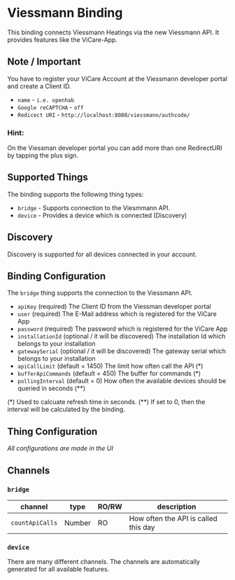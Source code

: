 # Viessmann Binding

This binding connects Viessmann Heatings via the new Viessmann API.
It provides features like the ViCare-App.

## Note / Important

You have to register your ViCare Account at the Viessmann developer portal and create a Client ID.

* `name` - `i.e. openhab`
* `Google reCAPTCHA` - `off`
* `Redicect URI` - `http://localhost:8080/viessmann/authcode/`

### Hint: 

On the Viessman developer portal you can add more than one RedirectURI by tapping the plus sign.

## Supported Things

The binding supports the following thing types:

* `bridge` - Supports connection to the Viesmmann API.
* `device` - Provides a device which is connected (Discovery)

## Discovery

Discovery is supported for all devices connected in your account.

## Binding Configuration

The `bridge` thing supports the connection to the Viessmann API.

* `apiKey` (required) The Client ID from the Viessman developer portal 
* `user` (required) The E-Mail address which is registered for the ViCare App
* `password` (required) The password which is registered for the ViCare App
* `installationId` (optional / it will be discovered) The installation Id which belongs to your installation 
* `gatewaySerial` (optional / it will be discovered) The gateway serial which belongs to your installation
* `apiCallLimit` (default = 1450) The limit how often call the API (*) 
* `bufferApiCommands` (default = 450) The buffer for commands (*)
* `pollingInterval` (default = 0) How often the available devices should be queried in seconds (**) 


(*) Used to calcuate refresh time in seconds.
(**) If set to 0, then the interval will be calculated by the binding.

## Thing Configuration

_All configurations are made in the UI_

## Channels

### `bridge`

| channel         | type   | RO/RW | description                          |
|-----------------|--------|-------|--------------------------------------|
| `countApiCalls` | Number |   RO  | How often the API is called this day |

### `device`

There are many different channels.
The channels are automatically generated for all available features.
